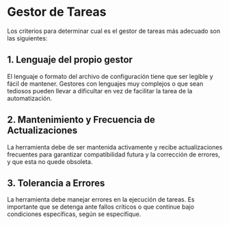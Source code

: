 # Gestor de Tareas

Los criterios para determinar cual es el gestor de tareas más adecuado son las siguientes:

## 1. Lenguaje del propio gestor
El lenguaje o formato del archivo de configuración tiene que ser legible y fácil de mantener. Gestores con lenguajes muy complejos o que sean tediosos
pueden llevar a dificultar en vez de facilitar la tarea de la automatización.

## 2. Mantenimiento y Frecuencia de Actualizaciones
La herramienta debe de ser mantenida activamente y recibe actualizaciones frecuentes para garantizar compatibilidad futura y la corrección de errores,
y que esta no quede obsoleta.

## 3. Tolerancia a Errores
La herramienta debe manejar errores en la ejecución de tareas. Es importante que se detenga ante fallos críticos o que continue bajo condiciones específicas,
según se especifique.